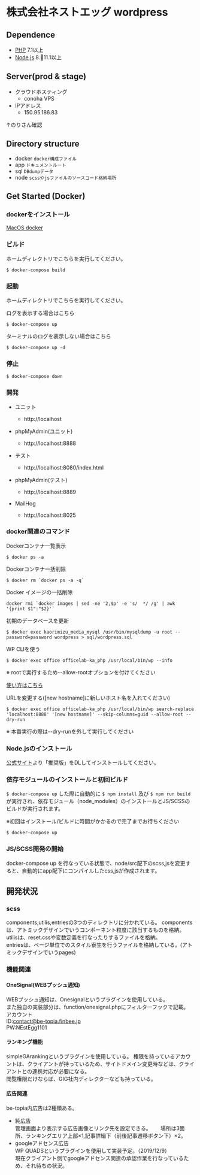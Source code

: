 # 株式会社ネストエッグ wordpress

## Dependence

* [PHP](https://secure.php.net/) 7.1以上
* [Node.js](https://nodejs.org/ja/) 8.11.1以上

## Server(prod & stage)

* クラウドホスティング
    * conoha VPS
* IPアドレス
    * 150.95.186.83

↑のりさん確認

## Directory structure

* docker
 `docker構成ファイル`
* app
 `ドキュメントルート`
* sql
 `DBdumpデータ`
* node
 `scssやjsファイルのソースコード格納場所`

## Get Started (Docker)

### dockerをインストール

[MacOS docker](https://docs.docker.com/docker-for-mac/install/)

### ビルド
ホームディレクトリでこちらを実行してください。
```
$ docker-compose build
```

### 起動
ホームディレクトリでこちらを実行してください。

ログを表示する場合はこちら
```
$ docker-compose up
```
ターミナルのログを表示しない場合はこちら
```
$ docker-compose up -d
```

### 停止
```
$ docker-compose down
```

### 開発

- ユニット
	- http://localhost

- phpMyAdmin(ユニット)
	- http://localhost:8888

- テスト
  - http://localhost:8080/index.html

- phpMyAdmin(テスト)
	- http://localhost:8889

- MailHog
	- http://localhost:8025


### docker関連のコマンド

Dockerコンテナ一覧表示

```
$ docker ps -a
```

Dockerコンテナ一括削除

```
$ docker rm `docker ps -a -q`
```

Docker イメージの一括削除

```
docker rmi `docker images | sed -ne '2,$p' -e 's/  */ /g' | awk '{print $1":"$2}'`
```

初期のデータベースを更新

```
$ docker exec kaorimizu_media_mysql /usr/bin/mysqldump -u root --password=password wordpress > sql/wordpress.sql
```
WP CLIを使う

```
$ docker exec office officelab-ka_php /usr/local/bin/wp --info
```
※ rootで実行するため--allow-rootオプションを付けてください

[使い方はこちら](http://wp-cli.org/ja/)

URLを変更する([new hostname]に新しいホスト名を入れてください)
```
$ docker exec office officelab-ka_php /usr/local/bin/wp search-replace 'localhost:8888' '[new hostname]' --skip-columns=guid --allow-root --dry-run
```
※ 本番実行の際は--dry-runを外して実行してください

### Node.jsのインストール

[公式サイト](https://nodejs.org/ja/)より「推奨版」をDLしてインストールしてください。

### 依存モジュールのインストールと初回ビルド

`$ docker-compose up` した際に自動的に `$ npm install` 及び `$ npm run build` が実行され、依存モジュール（node_modules）のインストールとJS/SCSSのビルドが実行されます。

※初回はインストール/ビルドに時間がかかるので完了までお待ちください

```
$ docker-compose up
```

### JS/SCSS開発の開始

docker-compose up を行なっている状態で、node/src配下のscss,jsを変更すると、自動的にapp配下にコンパイルしたcss,jsが作成されます。


## 開発状況  

### scss  
components,utilis,entriesの3つのディレクトリに分かれている。 
componentsは、アトミックデザインでいうコンポーネント粒度に該当するものを格納。 
utilisは、reset.cssや変数定義を行なったりするファイルを格納。  
entriesは、ページ単位でのスタイル寮生を行うファイルを格納している。(アトミックデザインでいうpages)  

### 機能関連
 
#### OneSignal(WEBプッシュ通知)
WEBプッシュ通知は、Onesignalというプラグインを使用している。  
また独自の実装部分は、function/onesignal.phpにフィルターフックで記載。  
アカウント  
ID:contact@be-topia.finbee.jp  
PW:NEstEgg1101  
 
#### ランキング機能
simpleGArankingというプラグインを使用している。
権限を持っているアカウントは、クライアントが持っているため、サイトドメイン変更時などは、クライアントとの連携対応が必要になる。  
閲覧権限だけならば、GIG社内ディレクターなども持っている。  

#### 広告関連  
be-topia内広告は2種類ある。  
- 純広告  
管理画面より表示する広告画像とリンク先を設定できる。　　
場所は3箇所、ランキングエリア上部×1,記事詳細下（前後記事遷移ボタン下）×2。
- googleアドセンス広告  
WP QUADSというプラグインを使用して実装予定。（2019/12/9）  
現在クライアント側でgoogleアドセンス関連の承認作業を行なっているため、それ待ちの状況。